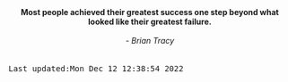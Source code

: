 
<div align="center"><b><span>Most people achieved their greatest success one step beyond what looked like their greatest failure.</span></b><br><br><i> - Brian Tracy</i></div>
<br><br><kbd>Last updated:Mon Dec 12 12:38:54 2022</kbd>